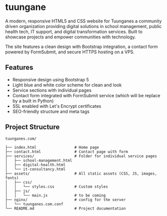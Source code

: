 # tuungane
A modern, responsive HTML5 and CSS website for Tuunganes a community driven organization providing digital solutions in school management, public health tech, IT support, and digital transformation services. Built to showcase projects and empower communities with technology.

The site features a clean design with Bootstrap integration, a contact form powered by FormSubmit, and secure HTTPS hosting on a VPS.
## Features
- Responsive design using Bootstrap 5
- Light blue and white color scheme for clean and look
- Service sections with individual pages
- Contact form integrated with FormSubmit service (which will be replace by a built in Python)
- SSL enabled with Let's Encrypt certificates
- SEO-friendly structure and meta tags

## Project Structure

```
tuunganes.com/

├── index.html                 # Home page
├── contact.html               # Contact page with form
├── services/                  # Folder for individual service pages
│   ├── school-management.html
│   ├── digital-health.html
│   └── it-consultancy.html
├── assets/                    # All static assets (CSS, JS, images, fonts)
│   ├── css/
│   │   └── styles.css         # Custom styles
│   ├── js/
│   │   └── main.js            # to be coming
├── nginx/                     # config for the server
│   └── tuunganes.com.conf
└── README.md                  # Project documentation

```